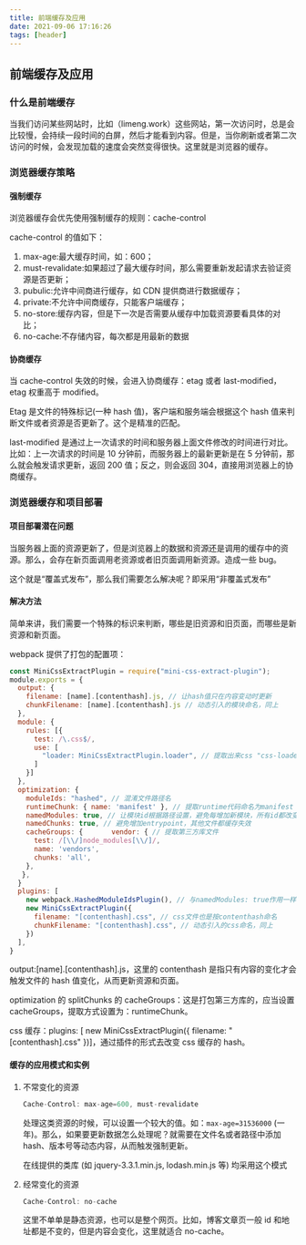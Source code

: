 ```yaml
---
title: 前端缓存及应用
date: 2021-09-06 17:16:26
tags: [header]
---
```


<meta name="referrer" content="no-referrer"/>

## 前端缓存及应用

### 什么是前端缓存

当我们访问某些网站时，比如（limeng.work）这些网站，第一次访问时，总是会比较慢，会持续一段时间的白屏，然后才能看到内容。但是，当你刷新或者第二次访问的时候，会发现加载的速度会突然变得很快。这里就是浏览器的缓存。

### 浏览器缓存策略

#### 强制缓存

浏览器缓存会优先使用强制缓存的规则：cache-control

cache-control 的值如下：

1. max-age:最大缓存时间，如：600；
2. must-revalidate:如果超过了最大缓存时间，那么需要重新发起请求去验证资源是否更新；
3. pubulic:允许中间商进行缓存，如 CDN 提供商进行数据缓存；
4. private:不允许中间商缓存，只能客户端缓存；
5. no-store:缓存内容，但是下一次是否需要从缓存中加载资源要看具体的对比；
6. no-cache:不存储内容，每次都是用最新的数据

#### 协商缓存

当 cache-control 失效的时候，会进入协商缓存：etag 或者 last-modified，etag 权重高于 modified。

Etag 是文件的特殊标记(一种 hash 值)，客户端和服务端会根据这个 hash 值来判断文件或者资源是否更新了。这个是精准的匹配。

last-modified 是通过上一次请求的时间和服务器上面文件修改的时间进行对比。比如：上一次请求的时间是 10 分钟前，而服务器上的最新更新是在 5 分钟前，那么就会触发请求更新，返回 200 值；反之，则会返回 304，直接用浏览器上的协商缓存。

### 浏览器缓存和项目部署

#### 项目部署潜在问题

当服务器上面的资源更新了，但是浏览器上的数据和资源还是调用的缓存中的资源。那么，会存在新页面调用老资源或者旧页面调用新资源。造成一些 bug。

这个就是“覆盖式发布”，那么我们需要怎么解决呢？即采用“非覆盖式发布”

#### 解决方法

简单来讲，我们需要一个特殊的标识来判断，哪些是旧资源和旧页面，而哪些是新资源和新页面。

webpack 提供了打包的配置项：

```js
const MiniCssExtractPlugin = require("mini-css-extract-plugin");
module.exports = {
  output: {
    filename: [name].[contenthash].js, // 让hash值只在内容变动时更新
    chunkFilename: [name].[contenthash].js // 动态引入的模块命名，同上
  },
  module: {
    rules: [{
      test: /\.css$/,
      use: [
        "loader: MiniCssExtractPlugin.loader", // 提取出来css "css-loader"
      ]
    }]
  },
  optimization: {
    moduleIds: "hashed", // 混淆文件路径名
    runtimeChunk: { name: 'manifest' }, // 提取runtime代码命名为manifest
    namedModules: true, // 让模块id根据路径设置，避免每增加新模块，所有id都改变，造成缓存失效的情况
    namedChunks: true, // 避免增加entrypoint，其他文件都缓存失效
    cacheGroups: {       vendor: { // 提取第三方库文件
      test: /[\\/]node_modules[\\/]/,
      name: 'vendors',
      chunks: 'all',
    },
   },
  }
  plugins: [
    new webpack.HashedModuleIdsPlugin(), // 与namedModules: true作用一样
    new MiniCssExtractPlugin({
      filename: "[contenthash].css", // css文件也是按contenthash命名
      chunkFilename: "[contenthash].css", // 动态引入的css命名，同上
    })
  ],
}
```

output:[name].[contenthash].js，这里的 contenthash 是指只有内容的变化才会触发文件的 hash 值变化，从而更新资源和页面。

optimization 的 splitChunks 的 cacheGroups：这是打包第三方库的，应当设置 cacheGroups，提取方式设置为：runtimeChunk。

css 缓存：plugins: [ new MiniCssExtractPlugin({ filename: "[contenthash].css" })]，通过插件的形式去改变 css 缓存的 hash。

#### 缓存的应用模式和实例

1. 不常变化的资源

   ```js
   Cache-Control: max-age=600, must-revalidate
   ```

   处理这类资源的时候，可以设置一个较大的值。如：`max-age=31536000` (一年)。那么，如果要更新数据怎么处理呢？就需要在文件名或者路径中添加 hash、版本号等动态内容，从而触发强制更新。

   在线提供的类库 (如 jquery-3.3.1.min.js, lodash.min.js 等) 均采用这个模式

2. 经常变化的资源

   ```js
   Cache-Control: no-cache
   ```

   这里不单单是静态资源，也可以是整个网页。比如，博客文章页一般 id 和地址都是不变的，但是内容会变化，这里就适合 no-cache。
